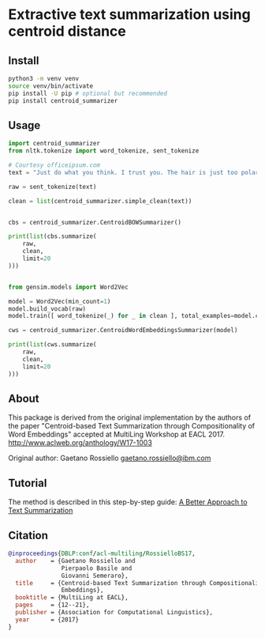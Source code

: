 # Extractive text summarization using centroid distance

## Install


```sh
python3 -m venv venv
source venv/bin/activate
pip install -U pip # optional but recommended
pip install centroid_summarizer
```

## Usage

```python
import centroid_summarizer
from nltk.tokenize import word_tokenize, sent_tokenize

# Courtesy officeipsum.com
text = "Just do what you think. I trust you. The hair is just too polarising. Low resolution? It looks ok on my screen. This turned out different than I decscribed. Will royalties in the company do instead of cash? Appeal to the client. Sue the vice president, is there a way we can make the page feel more introductory without being cheesy? So can my website be in English? Try a more powerful colour. Concept is bang on, but can we look at a better execution? I really like the colour but can you change it, can we try some other colours maybe? I have an awesome idea for a startup, and I need you to build it for me."

raw = sent_tokenize(text)

clean = list(centroid_summarizer.simple_clean(text))


cbs = centroid_summarizer.CentroidBOWSummarizer()

print(list(cbs.summarize(
    raw,
    clean,
    limit=20
)))


from gensim.models import Word2Vec

model = Word2Vec(min_count=1)
model.build_vocab(raw)
model.train([ word_tokenize(_) for _ in clean ], total_examples=model.corpus_count, epochs=model.epochs)

cws = centroid_summarizer.CentroidWordEmbeddingsSummarizer(model)

print(list(cws.summarize(
    raw,
    clean,
    limit=20
)))

```


## About

This package is derived from the original implementation by the authors of the paper "Centroid-based Text Summarization through Compositionality of Word Embeddings" accepted at MultiLing Workshop at EACL 2017. http://www.aclweb.org/anthology/W17-1003

Original author: Gaetano Rossiello [gaetano.rossiello@ibm.com](mailto:gaetano.rossiello@ibm.com)

## Tutorial

The method is described in this step-by-step guide: [A Better Approach to Text Summarization](https://towardsdatascience.com/a-better-approach-to-text-summarization-d7139b571439)


## Citation


```bibtex
@inproceedings{DBLP:conf/acl-multiling/RossielloBS17,
  author    = {Gaetano Rossiello and
               Pierpaolo Basile and
               Giovanni Semeraro},
  title     = {Centroid-based Text Summarization through Compositionality of Word
               Embeddings},
  booktitle = {MultiLing at EACL},
  pages     = {12--21},
  publisher = {Association for Computational Linguistics},
  year      = {2017}
}
```
